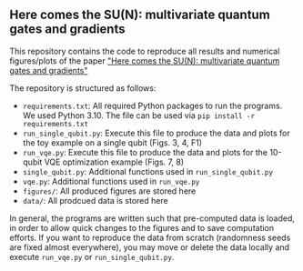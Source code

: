 ## Here comes the SU(N): multivariate quantum gates and gradients

This repository contains the code to reproduce all results and numerical figures/plots
of the paper
["Here comes the SU(N): multivariate quantum gates and gradients"](arxiv.org/abs/2303.?????)

The repository is structured as follows:

- `requirements.txt`: All required Python packages to run the programs. We used Python 3.10. The file can be used via `pip install -r requirements.txt`
- `run_single_qubit.py`: Execute this file to produce the data and plots for the toy example on a single qubit (Figs. 3, 4, F1)
- `run_vqe.py`: Execute this file to produce the data and plots for the 10-qubit VQE optimization example (Figs. 7, 8)
- `single_qubit.py`: Additional functions used in `run_single_qubit.py`
- `vqe.py`: Additional functions used in `run_vqe.py`
- `figures/`: All produced figures are stored here
- `data/`: All prodcued data is stored here

In general, the programs are written such that pre-computed data is loaded, in order to allow quick changes to the figures
and to save computation efforts. If you want to reproduce the data from scratch (randomness seeds are fixed almost everywhere),
you may move or delete the data locally and execute `run_vqe.py` or `run_single_qubit.py`.


